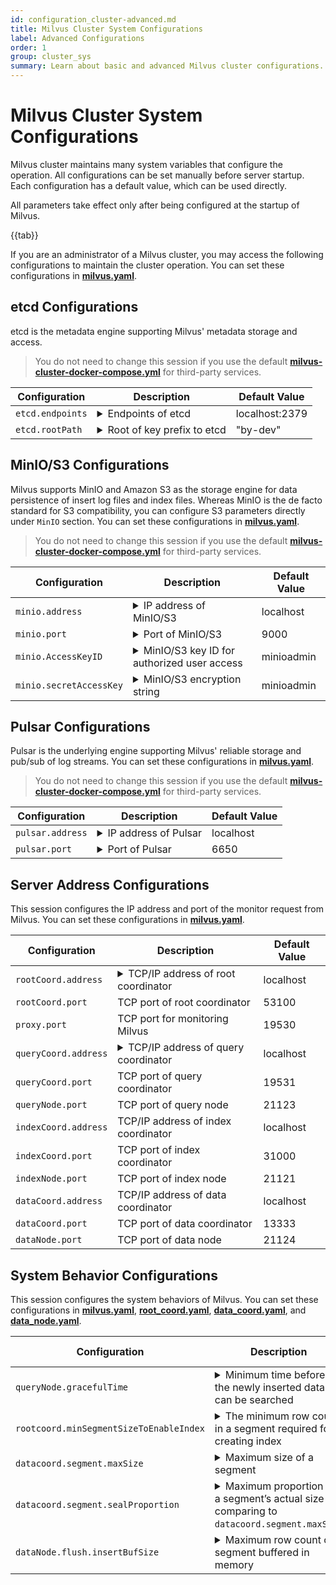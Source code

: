 ```yaml
---
id: configuration_cluster-advanced.md
title: Milvus Cluster System Configurations
label: Advanced Configurations
order: 1
group: cluster_sys
summary: Learn about basic and advanced Milvus cluster configurations.
---
```


# Milvus Cluster System Configurations

Milvus cluster maintains many system variables that configure the operation. All configurations can be set manually before server startup. Each configuration has a default value, which can be used directly.

<div class="alert note">
All parameters take effect only after being configured at the startup of Milvus.
</div>

{{tab}}


If you are an administrator of a Milvus cluster, you may access the following configurations to maintain the cluster operation. You can set these configurations in [**milvus.yaml**](https://github.com/milvus-io/milvus/blob/master/configs/milvus.yaml).

## etcd Configurations

etcd is the metadata engine supporting Milvus' metadata storage and access. 

> You do not need to change this session if you use the default [**milvus-cluster-docker-compose.yml**](https://github.com/milvus-io/milvus/releases/download/v{{var.milvus_release_tag}}/milvus-cluster-docker-compose.yml) for third-party services.

<table id="etcd">
<thead>
  <tr>     
    <th class="width20">Configuration</th>     
    <th class="width70">Description</th>     
    <th class="width10">Default Value</th>   
  </tr>
</thead>
<tbody>
	<tr>
		<td><code>etcd.endpoints</code></td>
		<td><details>
       <summary>Endpoints of etcd</summary>
       <li>Environment variable: <code>ETCD_ENDPOINTS</code></li>
       <li>Access etcd service with <code>etcd.endpoints</code>.</li>
       <li>etcd preferentially acquires valid address from environment variable <code>ETCD_ENDPOINTS</code> when Milvus is booted up.</li>
       <li>You can change this parameter as the endpoints of your own etcd cluster.</li>
      </details></td>
		<td>localhost:2379</td>
	</tr>
	<tr>
		<td><code>etcd.rootPath</code></td>
		<td><details>
       <summary>Root of key prefix to etcd</summary>
       <li>Milvus stores data in etcd with this root key prefix.</li>
       <li>Be careful with changing this configuration if you have used Milvus for a period of time. Changes to this configuration will affect your access to old data.</li>
       <li>We recommend changing this configuration before using Milvus for the first time.</li>
       <li>Set an easy-to-identify root key prefix for Milvus if etcd already exists. We recommend setting it as "<b>milvus-root</b>".</li>
      </details></td>
		<td>"by-dev"</td>
	</tr>
</tbody>
</table>


## MinIO/S3 Configurations

Milvus supports MinIO and Amazon S3 as the storage engine for data persistence of insert log files and index files. Whereas MinIO is the de facto standard for S3 compatibility, you can configure S3 parameters directly under `MinIO` section. You can set these configurations in [**milvus.yaml**](https://github.com/milvus-io/milvus/blob/master/configs/milvus.yaml).

> You do not need to change this session if you use the default [**milvus-cluster-docker-compose.yml**](https://github.com/milvus-io/milvus/releases/download/v{{var.milvus_release_tag}}/milvus-cluster-docker-compose.yml) for third-party services.

<table id="minio">
<thead>
  <tr>     
    <th class="width20">Configuration</th>     
    <th class="width70">Description</th>     
    <th class="width10">Default Value</th>   
  </tr>
</thead>
<tbody>
  <tr>
<td><code>minio.address</code></td>
<td><details>
       <summary>IP address of MinIO/S3</summary>
       <li>Environment variable: <code>MINIO_ADDRESS</code></li>
       <li>Access MinIO/S3 service with <code>minio.address</code>. <code>minio.address</code> and <code>minio.port</code> together generates the valid access to MinIO/S3.</li>
       <li>MinIO preferentially acquires the valid address from the environment variable <code>MINIO_ADDRESS</code> when Milvus is booted up.</li>
       <li>Default value applies when MinIO/S3 and Milvus are running on the same network.</li>
       <li>Milvus 2.0 uses non-secure mode to access MinIO. Upcoming Milvus versions will support secure access to MinIO.</li>
      </details></td>
<td>localhost</td>
</tr>
<tr>
		<td><code>minio.port</code></td>
		<td><details>
       <summary>Port of MinIO/S3</summary>
       <li>Environment variable: <code>MINIO_ADDRESS</code></li>
       <li>Access MinIO/S3 service with <code>minio.address</code>. <code>minio.address</code> and <code>minio.port</code> together generate the valid access to MinIO/S3.</li>
       <li>MinIO preferentially acquires the valid port from the environment variable <code>MINIO_ADDRESS</code> when Milvus is booted up.</li>
      </details></td>
		<td>9000</td>
	</tr>
  <tr>
		<td><code>minio.AccessKeyID</code></td>
		<td><details>
       <summary>MinIO/S3 key ID for authorized user access</summary>
       <li>Environment variable: <code>MINIO_ACCESS_KEY</code></li>
       <li>Access key ID that MinIO/S3 issues to authorized users. <code>minio.accessKeyID</code> and <code>minio.secretAccessKey</code> together are used for identity authentication to access the MinIO/S3 service.</li>
       <li>This configuration must be set identical to the environment variable <code>MINIO_ACCESS_KEY</code>, which is necessary for booting up MinIO/S3. The default value applies to the MinIO/S3 service that booted up with the default <b>docker-compose.yml</b> provided by Milvus.</li>
      </details></td>
		<td>minioadmin</td>
	</tr>
  <tr>
		<td><code>minio.secretAccessKey</code></td>
		<td><details>
       <summary>MinIO/S3 encryption string</summary>
       <li>Environment variable: <code>MINIO_SECRET_KEY</code></li>
       <li>Secret key used to encrypt the signature string and verify the signature string on server. It must be kept strictly confidential and accessible only to the MinIO/S3 server and users.</li>
       <li>This configuration must be set identical to the environment variable <code>MINIO_SECRET_KEY</code>, which is necessary for booting up MinIO/S3. The default value applies to the MinIO/S3 service that booted up with the default <b>docker-compose.yml</b> provided by Milvus.</li>
      </details></td>
		<td>minioadmin</td>
	</tr>
</tbody>
</table>


## Pulsar Configurations

Pulsar is the underlying engine supporting Milvus' reliable storage and pub/sub of log streams. You can set these configurations in [**milvus.yaml**](https://github.com/milvus-io/milvus/blob/master/configs/milvus.yaml).

> You do not need to change this session if you use the default [**milvus-cluster-docker-compose.yml**](https://github.com/milvus-io/milvus/releases/download/v{{var.milvus_release_tag}}/milvus-cluster-docker-compose.yml) for third-party services.

<table id="pulsar">
<thead>
  <tr>     
    <th class="width20">Configuration</th>     
    <th class="width70">Description</th>     
    <th class="width10">Default Value</th>   
  </tr>
</thead>
<tbody>
  <tr>
		<td><code>pulsar.address</code></td>
		<td><details>
       <summary>IP address of Pulsar</summary>
       <li>Environment variable: <code>PULSAR_ADDRESS</code></li>
       <li>Access Pulsar service with <code>pulsar.address</code>. <code>pulsar.address</code> and <code>pulsar.port</code> together generates the valid access to Pulsar. Pulsar preferentially acquires the valid address from the environment variable <code>PULSAR_ADDRESS</code> when Milvus is booted up.</li>
       <li>The default value applies when Pulsar and Milvus are running on the same network.</li>
      </details></td>
		<td>localhost</td>
	</tr>
  <tr>
		<td><code>pulsar.port</code></td>
		<td><details>
       <summary>Port of Pulsar</summary>
       <li>Environment variable: <code>PULSAR_ADDRESS</code></li>
       <li>Access Pulsar service with <code>pulsar.port</code>. <code>pulsar.address</code> and <code>pulsar.port</code> together generates the valid access to Pulsar. Pulsar preferentially acquires the valid address from the environment variable <code>PULSAR_ADDRESS</code> when Milvus is booted up.</li>
      </details></td>
		<td>6650</td>
	</tr>
</tbody>
</table>


## Server Address Configurations

This session configures the IP address and port of the monitor request from Milvus. You can set these configurations in [**milvus.yaml**](https://github.com/milvus-io/milvus/blob/master/configs/milvus.yaml).

<table id="server_address">
<thead>
  <tr>     
    <th class="width20">Configuration</th>     
    <th class="width70">Description</th>     
    <th class="width10">Default Value</th>   
  </tr>
</thead>
<tbody>
  <tr>
		<td><code>rootCoord.address</code></td>
		<td><details>
       <summary>TCP/IP address of root coordinator</summary>
       If you set this parameter as <code>0.0.0.0</code>, root coordinator monitors all IPv4 addresses.
      </details></td>
		<td>localhost</td>
	</tr>
  <tr>
		<td><code>rootCoord.port</code></td>
		<td>TCP port of root coordinator</td>
		<td>53100</td>
	</tr>
  <tr>
		<td><code>proxy.port</code></td>
		<td>TCP port for monitoring Milvus</td>
		<td>19530</td>
	</tr>
  <tr>
		<td><code>queryCoord.address</code></td>
		<td><details>
       <summary>TCP/IP address of query coordinator</summary>
       If you set this parameter as <code>0.0.0.0</code>, query coordinator monitors all IPv4 addresses.
      </details></td>
		<td>localhost</td>
	</tr>
  <tr>
		<td><code>queryCoord.port</code></td>
		<td>TCP port of query coordinator</td>
		<td>19531</td>
	</tr>
  <tr>
		<td><code>queryNode.port</code></td>
		<td>TCP port of query node</td>
		<td>21123</td>
	</tr>
  <tr>
		<td><code>indexCoord.address</code></td>
		<td>TCP/IP address of index coordinator</td>
		<td>localhost</td>
	</tr>
  <tr>
		<td><code>indexCoord.port</code></td>
		<td>TCP port of index coordinator</td>
		<td>31000</td>
	</tr>
  <tr>
		<td><code>indexNode.port</code></td>
		<td>TCP port of index node</td>
		<td>21121</td>
	</tr>
  <tr>
		<td><code>dataCoord.address</code></td>
		<td>TCP/IP address of data coordinator</td>
		<td>localhost</td>
	</tr>
  <tr>
		<td><code>dataCoord.port</code></td>
		<td>TCP port of data coordinator</td>
		<td>13333</td>
	</tr>
  <tr>
		<td><code>dataNode.port</code></td>
		<td>TCP port of data node</td>
		<td>21124</td>
	</tr>
</tbody>
</table>


## System Behavior Configurations

This session configures the system behaviors of Milvus. You can set these configurations in [**milvus.yaml**](https://github.com/milvus-io/milvus/blob/master/configs/milvus.yaml), [**root_coord.yaml**](https://github.com/milvus-io/milvus/blob/master/configs/advanced/root_coord.yaml), [**data_coord.yaml**](https://github.com/milvus-io/milvus/blob/master/configs/advanced/data_coord.yaml), and [**data_node.yaml**](https://github.com/milvus-io/milvus/blob/master/configs/advanced/data_node.yaml).

<table id="system_behavior">
<thead>
  <tr>     
    <th class="width20">Configuration</th>     
    <th class="width70">Description</th>     
    <th class="width10">Default Value</th>   
  </tr>
</thead>
<tbody>
  <tr>
		<td><code>queryNode.gracefulTime</code></td>
		<td><details>
       <summary>Minimum time before the newly inserted data can be searched</summary>
       <li>Unit: ms</li>
       <li>Milvus executes this query command directly when the search message timestamp is earlier the query node system time.</li>
       <li>When the <code>search</code> message timestamp is later than the query node system time, the search message waits for the query node system time to advance until the time difference between them is less than the value set in <code>queryNode.gracefulTime</code>, and then Milvus executes the query demand.</li>
      </details></td>
		<td>0</td>
	</tr>
  <tr>
		<td><code>rootcoord.minSegmentSizeToEnableIndex</code></td>
		<td><details>
       <summary>The minimum row count in a segment required for creating index</summary>
       <li>This parameter specifies the minimum row count in a log file required for creating segment index.</li>
      </details></td>
		<td>1024</td>
	</tr>
  <tr>
		<td><code>datacoord.segment.maxSize</code></td>
		<td><details>
       <summary>Maximum size of a segment</summary>
       <li>Unit: MB</li>
       <li><code>datacoord.segment.maxSize</code> and <code>datacoord.segment.sealProportion</code> together determine if a segment can be sealed. Generally, the segment size ranges from 384 MB to 512 MB.</li>
      </details></td>
		<td>512</td>
	</tr>
  <tr>
		<td><code>datacoord.segment.sealProportion</code></td>
		<td><details>
       <summary>Maximum proportion of a segment’s actual size comparing to <code>datacoord.segment.maxSize</code></summary>
       <li>When actual proportion is greater than the set value, the corresponding segment can be sealed.</li>
      </details></td>
		<td>0.75</td>
	</tr>
  <tr>
		<td><code>dataNode.flush.insertBufSize</code></td>
		<td><details>
       <summary>Maximum row count of a segment buffered in memory</summary>
	<li>Unit: Byte.</li>
       <li>Data node packs all buffered data into a binlog file and stores the file in MinIO/S3 when the row count of the data in memory exceeds this value.</li>
       <li>Setting this parameter is associated with the data size. If it is set too small, the system stores data in small size too frequently. If it is set too large, the system's demand for memory will increase.</li>
       <li>The default value applies to most scenarios. For a 128-dimensions floating-point vector, 32000 rows of data generate a binlog file of approximately 16 MB.</li>
      </details></td>
		<td>16777216</td>
	</tr>
</tbody>
</table>
</div>
